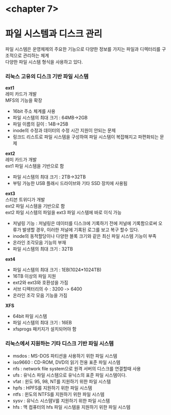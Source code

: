 <chapter 7>
===========
  
# 파일 시스템과 디스크 관리 #  
  
파일 시스템은 운영체제의 주요한 기능으로 다양한 정보를 가지는 파일과 디렉터리를 구조적으로 관리하는 체계  
다양한 파일 시스템 형식을 사용하고 있다.  
  
### 리눅스 고유의 디스크 기반 파일 시스템 ###  
**ext1**  
레미 카드가 개발  
MFS의 기능을 확장  
- 16bit 주소 체계를 사용  
- 파일 시스템의 최대 크기 : 64MB->2GB  
- 파일 이름의 길이 : 14B->25B  
- inode의 수정과 데이터의 수정 시간 지원이 안되는 문제  
- 링크드 리스트로 파일 시스템을 구성하여 파일 시스템이 복잡해지고 파편화되는 문제  
  
**ext2**  
레미 카드가 개발  
ext1 파일 시스템을 기반으로 함  
- 파일 시스템의 최대 크기 : 2TB->32TB  
- 부팅 가능한 USB 플래시 드라이브와 기타 SSD 장치에 사용됨  
  
**ext3**  
스티븐 트위디가 개발  
ext2 파일 시스템을 기반으로 함  
ext2 파일 시스템의 파일을 ext3 파일 시스템에 바로 이식 가능  
- 저널링 기능 : 저널링은 데이터를 디스크에 기록하기 전에 저널에 기록함으로써 오류가 발생할 경우, 이러한 저널에 기록된 로그를 보고 복구 할수 있다.  
- inode의 동적할당이나 다양한 블록 크기와 같은 최신 파일 시스템 기능이 부족  
- 온라인 조각모음 기능의 부재  
- 파일 시스템의 최대 크기 : 32TB
  
**ext4**  
- 파일 시스템의 최대 크기 : 1EB(1024*1024TB)  
- 16TB 이상의 파일 지원  
- ext2와 ext3와 호환성을 가짐  
- 서브 디렉터리의 수 : 3200 -> 6400  
- 온라인 조각 모음 기능을 가짐  
  
**XFS**  
- 64bit 파일 시스템  
- 파일 시스템의 최대 크기 : 16EB  
- xfsprogs 패키지가 설치되어야 함  
  
### 리눅스에서 지원하는 기타 디스크 기반 파일 시스템 ###  
* msdos : MS-DOS 파티션을 사용하기 위한 파일 시스템  
* iso9660 : CD-ROM, DVD의 읽기 전용 표준 파일 시스템  
* nfs : network file system으로 원격 서버의 디스크를 연결할때 사용  
* ufs : 유닉스 파일 시스템으로 유닉스의 표준 파일 시스템이다.  
* vfat : 윈도 95, 98, NT를 지원하기 위한 파일 시스템  
* hpfs : HPFS를 지원하기 위한 파일 시스템  
* ntfs : 윈도의 NTFS를 지원하기 위한 파일 시스템  
* sysv : 유닉스 시스템V를 지원하기 위한 파일 시스템  
* hfs : 맥 컴퓨터의 hfs 파일 시스템을 지원하기 위한 파일 시스템  
